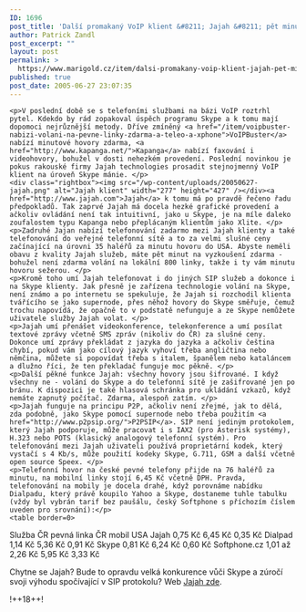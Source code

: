 ```yaml
---
ID: 1696
post_title: 'Další promakaný VoIP klient &#8211; Jajah &#8211; pět minut hovoru zdarma'
author: Patrick Zandl
post_excerpt: ""
layout: post
permalink: >
  https://www.marigold.cz/item/dalsi-promakany-voip-klient-jajah-pet-minut-hovoru-zdarma
published: true
post_date: 2005-06-27 23:07:35
---
```

	<p>V poslední době se s telefoními službami na bázi VoIP roztrhl pytel. Kdekdo by rád zopakoval úspěch programu Skype a k tomu mají dopomoci nejrůznější metody. Dříve zmíněný <a href="/item/voipbuster-nabizi-volani-na-pevne-linky-zdarma-a-teleo-a-xphone">VoIPBuster</a> nabízí minutové hovory zdarma, <a href="http://www.kapanga.net/">Kapanga</a> nabízí faxování i videohovory, bohužel v dosti nehezkém provedení. Poslední novinkou je pokus rakouské firmy Jajah technologies prosadit stejnojmenný VoIP klient na úroveň Skype mánie. </p>
	<div class="rightbox"><img src="/wp-content/uploads/20050627-jajah.png" alt="Jajah klient" width="277" height="427" /></div><a href="http://www.jajah.com">Jajah</a> k tomu má po pravdě řečeno řadu předpokladů. Tak zaprvé Jajah má docela hezké grafické provedení a ačkoliv ovládání není tak intuitivní, jako u Skype, je na míle daleko zoufalostem typu Kapanga nebo přeplácaným klientům jako Xlite. </p>
	<p>Zadruhé Jajan nabízí telefonování zadarmo mezi Jajah klienty a také telefonování do veřejné telefonní sítě a to za velmi slušné ceny začínající na úrovni 35 haléřů za minutu hovoru do USA. Abyste neměli obavu z kvality Jajah služeb, máte pět minut na vyzkoušení zdarma - bohužel není zdarma volání na lokální 800 linky, takže i ty vám minutu hovoru sežerou. </p>
	<p>Kromě toho umí Jajah telefonovat i do jiných SIP služeb a dokonce i na Skype klienty. Jak přesně je zařízena technologie volání na Skype, není známo a po internetu se spekuluje, že Jajah si rozchodil klienta tvářícího se jako supernode, přes něhož hovory do Skype směřuje, čemuž trochu napovídá, že opačně to v podstatě nefunguje a ze Skype nemůžete uživatele služby Jajah volat. </p>
	<p>Jajah umí přenášet videokonference, telekonference a umí posílat textové zprávy včetně SMS zpráv (nikoliv do ČR) za slušné ceny. Dokonce umí zprávy překládat z jazyka do jazyka a ačkoliv čeština chybí, pokud vám jako cílový jazyk vyhoví třeba angličtina nebo němčina, můžete si popovídat třeba s italem, španělem nebo kataláncem a dlužno říci, že ten překladač funguje moc pěkně. </p>
	<p>Další pěkné funkce Jajah: všechny hovory jsou šifrované. I když všechny ne - volání do Skype a do telefonní sítě je zašifrované jen po bránu. K dispozici je také hlasová schránka pro ukládání vzkazů, když nemáte zapnutý počítač. Zdarma, alespoň zatím. </p>
	<p>Jajah funguje na principu P2P, ačkoliv není zřejmé, jak to dělá, zda podobně, jako Skype pomocí supernode nebo třeba použitím <a href="http://www.p2psip.org/">P2PSIP</a>. SIP není jediným protokolem, který Jajah podporuje, může pracovat i s IAX2 (pro Asterisk systémy), H.323 nebo POTS (klasický analogový telefonní systém). Pro telefonování mezi Jajah uživateli používá proprietární kodek, který vystačí s 4 Kb/s, může použití kodeky Skype, G.711, GSM a další včetně open source Speex. </p>
	<p>Telefonní hovor na české pevné telefony přijde na 76 haléřů za minutu, na mobilní linky stojí 6,45 Kč včetně DPH. Pravda, telefonování na mobily je docela drahé, když porovnáme nabídku Dialpadu, který právě koupilo Yahoo a Skype, dostaneme tuhle tabulku (vždy byl vybrán tarif bez paušálu, český Softphone s příchozím číslem uveden pro srovnání):</p>
	<table border=0>
<tr>
<td>Služba</td>
<td>ČR pevná linka</td>
<td>ČR mobil</td>
<td>USA</td>
</tr>
<tr>
<td>Jajah</td>
<td>0,75 Kč</td>
<td>6,45 Kč</td>
<td>0,35 Kč</td>
</tr>
	<tr>
<td>Dialpad</td>
<td>1,14 Kč</td>
<td>5,36 Kč</td>
<td>0,91 Kč</td>
</tr>
	<tr>
<td>Skype</td>
<td>0,81 Kč</td>
<td>6,24 Kč</td>
<td>0,60 Kč</td>
</tr>
	<tr>
<td>Softphone.cz</td>
<td>1,01 až 2,26 Kč</td>
<td>5,95 Kč</td>
<td>3,33 Kč</td>
</tr>
	</table>
	<p>Chytne se Jajah? Bude to opravdu velká konkurence vůči Skype a zúročí svoji výhodu spočívající v SIP protokolu? Web <a href="http://www.jajah.com">Jajah zde</a>.
</p>
	<p>!++18++!
</p>
